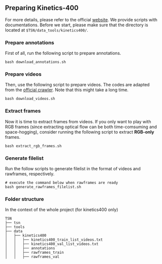 ## Preparing Kinetics-400

For more details, please refer to the official [website](https://deepmind.com/research/open-source/open-source-datasets/kinetics/). We provide scripts with documentations. Before we start, please make sure that the directory is located at `$TSN/data_tools/kinetics400/`.

### Prepare annotations
First of all, run the following script to prepare annotations.
```shell
bash download_annotations.sh
```

### Prepare videos
Then, use the following script to prepare videos. The codes are adapted from the [official crawler](https://github.com/activitynet/ActivityNet/tree/master/Crawler/Kinetics). Note that this might take a long time.
```shell
bash download_videos.sh
```

### Extract frames
Now it is time to extract frames from videos. 
If you only want to play with RGB frames (since extracting optical flow can be both time-comsuming and space-hogging), consider running the following script to extract **RGB-only** frames.
```shell
bash extract_rgb_frames.sh
```


### Generate filelist
Run the follow scripts to generate filelist in the format of videos and rawframes, respectively.
```shell
# execute the command below when rawframes are ready
bash generate_rawframes_filelist.sh
```

### Folder structure
In the context of the whole project (for kinetics400 only)

```
TSN
├── tsn
├── tools
├── data
│   ├── kinetics400
│   │   ├── kinetics400_train_list_videos.txt
│   │   ├── kinetics400_val_list_videos.txt
│   │   ├── annotations
│   │   ├── rawframes_train
│   │   ├── rawframes_val


